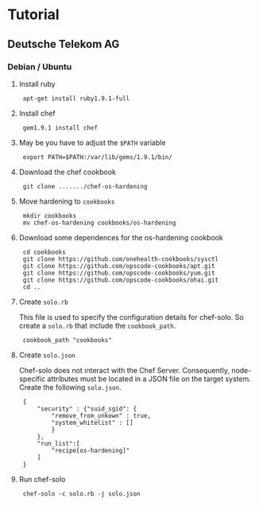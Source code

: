 # Tutorial

## Deutsche Telekom AG

### Debian / Ubuntu

1. Install ruby

        apt-get install ruby1.9.1-full

2. Install chef

        gem1.9.1 install chef

3. May be you have to adjust the `$PATH` variable

        export PATH=$PATH:/var/lib/gems/1.9.1/bin/

4. Download the chef cookbook

        git clone ......./chef-os-hardening

5. Move hardening to `cookbooks`

        mkdir cookbooks
        mv chef-os-hardening cookbooks/os-hardening

6. Download some dependences for the os-hardening cookbook

        cd cookbooks
        git clone https://github.com/onehealth-cookbooks/sysctl
        git clone https://github.com/opscode-cookbooks/apt.git
        git clone https://github.com/opscode-cookbooks/yum.git
        git clone https://github.com/opscode-cookbooks/ohai.git
        cd ..

7. Create `solo.rb`

    This file is used to specify the configuration details for chef-solo. So create a `solo.rb` that include the `cookbook_path`.

        cookbook_path "cookbooks"

8. Create `solo.json`

    Chef-solo does not interact with the Chef Server. Consequently, node-specific attributes must be located in a JSON file on the target system. Create the following `solo.json`.

        {
            "security" : {"suid_sgid": {
                "remove_from_unkown" : true,
                "system_whitelist" : []
                }
            },
            "run_list":[
                "recipe[os-hardening]"
            ]
        }


9. Run chef-solo

        chef-solo -c solo.rb -j solo.json




